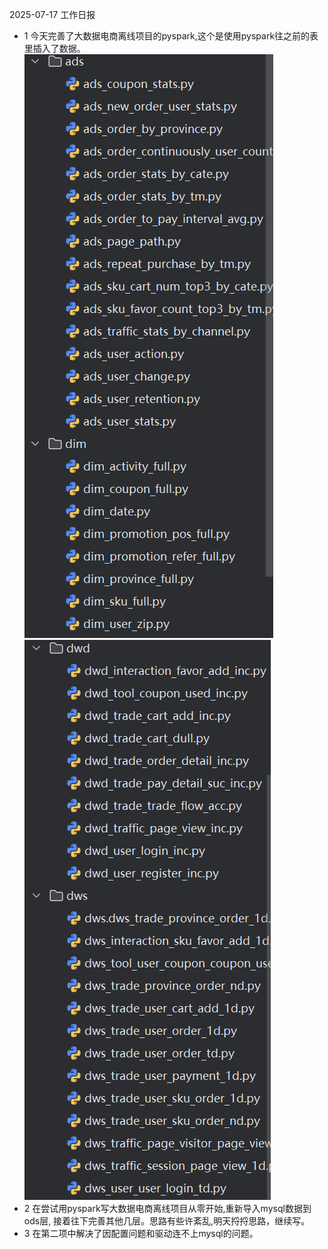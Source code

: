 2025-07-17 工作日报
* 1 今天完善了大数据电商离线项目的pyspark,这个是使用pyspark往之前的表里插入了数据。
    ![img.png](img.png)
    ![img_1.png](img_1.png)
* 2 在尝试用pyspark写大数据电商离线项目从零开始,重新导入mysql数据到ods层,
    接着往下完善其他几层。思路有些许紊乱,明天捋捋思路，继续写。
* 3 在第二项中解决了因配置问题和驱动连不上mysql的问题。